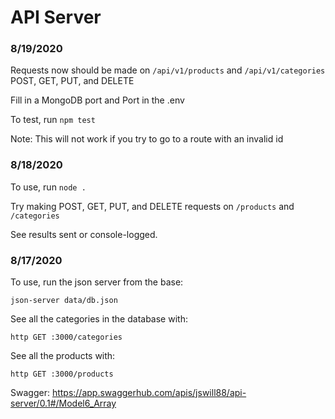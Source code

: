 # API Server

### 8/19/2020
Requests now should be made on `/api/v1/products` and `/api/v1/categories`  
POST, GET, PUT, and DELETE  

Fill in a MongoDB port and Port in the .env  

To test, run `npm test`  

Note: This will not work if you try to go to a route with an invalid id  

### 8/18/2020
To use, run `node .`  

Try making POST, GET, PUT, and DELETE requests on `/products` and `/categories`  

See results sent or console-logged. 

### 8/17/2020
To use, run the json server from the base:
```
json-server data/db.json
```
See all the categories in the database with: 
```
http GET :3000/categories
```
See all the products with: 
```
http GET :3000/products
```

Swagger: https://app.swaggerhub.com/apis/jswill88/api-server/0.1#/Model6_Array


